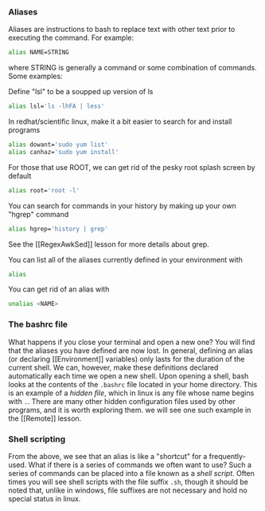 ### Aliases

Aliases are instructions to bash to replace text with other text prior to executing the command. For example:
```bash
alias NAME=STRING
```
where STRING is generally a command or some combination of commands. Some examples:

Define "lsl" to be a soupped up version of ls
```bash
alias lsl='ls -lhFA | less'
```

In redhat/scientific linux, make it a bit easier to search for and install programs
```bash
alias dowant='sudo yum list'
alias canhaz='sudo yum install'
```

For those that use ROOT, we can get rid of the pesky root splash screen by default
```bash
alias root='root -l'
```

You can search for commands in your history by making up your own "hgrep" command
```bash
alias hgrep='history | grep'
```
See the [[RegexAwkSed]] lesson for more details about grep. 

You can list all of the aliases currently defined in your environment with
```bash
alias
```

You can get rid of an alias with
```bash
unalias <NAME>
```

### The bashrc file

What happens if you close your terminal and open a new one?
You will find that the aliases you have defined are now lost.
In general, defining an alias (or declaring [[Environment]] variables)
only lasts for the duration of the current shell.
We can, however, make these definitions declared automatically
each time we open a new shell. Upon opening a shell, bash looks
at the contents of the `.bashrc` file located in your home directory.
This is an example of a *hidden file*, which in linux is any file whose name begins with `.`.
There are many other hidden configuration files used by other programs,
and it is worth exploring them. we will see one such example in the [[Remote]] lesson.

### Shell scripting

From the above, we see that an alias is like a "shortcut" for a frequently-used.
What if there is a series of commands we often want to use?
Such a series of commands can be placed into a file known as a *shell script*.
Often times you will see shell scripts with the file suffix `.sh`,
though it should be noted that, unlike in windows, file suffixes are not necessary
and hold no special status in linux.